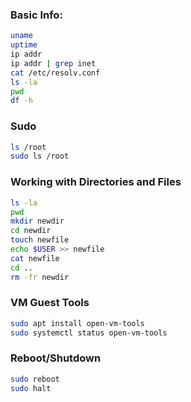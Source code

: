 ### Basic Info:

```bash
uname
uptime
ip addr
ip addr | grep inet
cat /etc/resolv.conf
ls -la
pwd
df -h
```

### Sudo

```bash
ls /root
sudo ls /root
```

### Working with Directories and Files

```bash
ls -la
pwd
mkdir newdir
cd newdir
touch newfile
echo $USER >> newfile
cat newfile
cd ..
rm -fr newdir
```

### VM Guest Tools

```bash
sudo apt install open-vm-tools
sudo systemctl status open-vm-tools
```

### Reboot/Shutdown

```bash
sudo reboot
sudo halt
```
